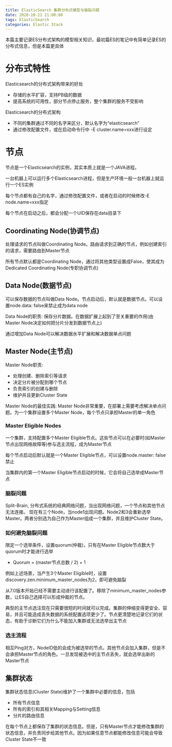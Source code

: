 ```yaml
---
title: ElasticSearch 集群分布式模型与脑裂问题
date: 2020-10-21 21:00:00
tags: ElasticSearch
categories: Elastic Stack
---
```


本篇主要记录ES分布式架构的模型相关知识，最初篇ES的笔记中有简单记录ES的分布式信息，但是本篇更具体
<!-- more -->

# 分布式特性
Elasticsearch的分布式架构带来的好处
- 存储的水平扩容，支持PB级的数据
- 提高系统的可用性，部分节点停止服务，整个集群的服务不受影响

Elasticsearch的分布式架构
- 不同的集群通过不同的名字来区分，默认名字为“elasticsearch”
- 通过修改配置文件，或在启动命令行中 -E cluster.name=xxx进行设定

# 节点
节点是一个Elasticsearch的实例，其实本质上就是一个JAVA进程。

一台机器上可以运行多个Elasticsearch进程，但是生产环境一般一台机器上就运行一个ES实例

每个节点都有自己的名字，通过修改配置文件，或者在启动的时候修改-E node.name=xxx指定

每个节点在启动之后，都会分配一个UID保存在data目录下

## Coordinating Node(协调节点)
处理请求的节点叫做Coordinating Node。路由请求到正确的节点，例如创建索引的请求，需要路由到Master节点

所有节点默认都是Coordinating Node，通过将其他类型设置成False，使其成为Dedicated Coordinating Node(专职协调节点)

## Data Node(数据节点)
可以保存数据的节点叫做Data Node。节点启动后，默认就是数据节点。可以设置node.data: false来禁止成为data node

Data Node的职责: 保存分片数据。在数据扩展上起到了至关重要的作用(由Master Node决定如何把分片分发到数据节点上)

通过增加Data Node可以解决数据水平扩展和解决数据单点问题

## Master Node(主节点)
Master Node职责: 
- 处理创建、删除索引等请求
- 决定分片被分配到哪个节点
- 负责索引的创建与删除
- 维护并且更新Cluster State

Master Node的最佳实践: Master Node非常重要，在部署上需要考虑解决单点问题。为一个集群设置多个Master Node，每个节点只承担Master的单一角色

### Master Eligible Nodes
一个集群，支持配置多个Master Eligible节点。这些节点可以在必要时(如Master节点出现网络故障等)参与选主流程，成为Master节点

每个节点启动后默认就是一个Master Eligible节点，可以设置node.master: false禁止

当集群内的第一个Master Eligible节点启动的时候，它会将自己选举成Master节点

### 脑裂问题
Split-Brain, 分布式系统的经典网络问题，当出现网络问题，一个节点和其他节点无法连接。
现在有三个Node，当node1出现问题。Node2和3会重新选举Master。两者分别选为自己作为Master组成一个集群，并且维护Cluster State。

### 如何避免脑裂问题
限定一个选举条件，设置quorum(仲裁)，只有在Master Eligible节点数大于quorum时才能进行选举

- Quorum = (master节点总数 / 2) + 1

例如上述场景，当产生3个Master Eligible时，设置discovery.zen.minimum_master_nodes为2，即可避免脑裂

从7.0版本开始已经不需要主动进行该配置了。移除了minimum_master_nodes参数，让ES自己选择可以形成仲裁的节点。

典型的主节点选注现在只需要很短的时间就可以完成。集群的伸缩变得更安全、容易，并且可能造成丢失数据的系统配置选项更少了。节点更清楚地记录它们的状态，有助于诊断它们为什么不能加入集群或无法选举出主节点

### 选主流程
相互Ping对方，NodeID低的会成为被选举的节点。其他节点会加入集群，但是不会承担Master节点的角色。一旦发现被选中的主节点丢失，就会选举出新的Master节点

## 集群状态
集群状态信息(Cluster State)维护了一个集群中必要的信息，包括
- 所有节点信息
- 所有的索引和其相关Mapping与Setting信息
- 分片的路由信息

在每个节点上都保存了集群的状态信息。但是，只有Master节点才能修改集群的状态信息，并负责同步给其他节点。因为如果任意节点都能修改信息可能会导致Cluster State不一致



